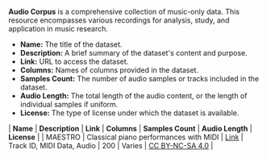 **Audio Corpus** is a comprehensive collection of music-only data. This resource encompasses various recordings for analysis, study, and application in music research.

- **Name:** The title of the dataset.
- **Description:** A brief summary of the dataset's content and purpose.
- **Link:** URL to access the dataset.
- **Columns:** Names of columns provided in the dataset.
- **Samples Count:** The number of audio samples or tracks included in the dataset.
- **Audio Length:** The total length of the audio content, or the length of individual samples if uniform.
- **License:** The type of license under which the dataset is available.

| **Name** | **Description** | **Link** | **Columns** | **Samples Count** | **Audio Length** | **License** |
| MAESTRO | Classical piano performances with MIDI | [Link](https://magenta.tensorflow.org/datasets/maestro) | Track ID, MIDI Data, Audio | 200 | Varies | [CC BY-NC-SA 4.0](https://creativecommons.org/licenses/by-nc-sa/4.0/) |
